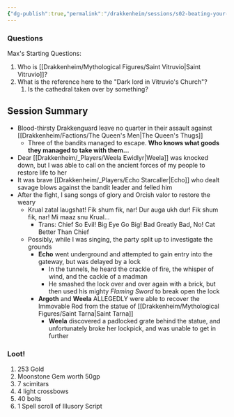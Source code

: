 ```yaml
---
{"dg-publish":true,"permalink":"/drakkenheim/sessions/s02-beating-your-problems/","tags":["Session_Drakk"]}
---
```


### Questions
Max's Starting Questions:
1. Who is [[Drakkenheim/Mythological Figures/Saint Vitruvio\|Saint Vitruvio]]?
2. What is the reference here to the "Dark lord in Vitruvio's Church"?
	1. Is the cathedral taken over by something?

## Session Summary
- Blood-thirsty Drakkenguard leave no quarter in their assault against [[Drakkenheim/Factions/The Queen's Men\|The Queen's Thugs]]
	- Three of the bandits managed to escape. **Who knows what goods they managed to take with them...**
- Dear [[Drakkenheim/_Players/Weela Ewidlyr\|Weela]] was knocked down, but I was able to call on the ancient forces of my people to restore life to her
- It was brave [[Drakkenheim/_Players/Echo Starcaller\|Echo]] who dealt savage blows against the bandit leader and felled him
- After the fight, I sang songs of glory and Orcish valor to restore the weary
	- Krual zatal laugshat! Fik shum fik, nar! Dur auga ukh dur! Fik shum fik, nar! Mi maaz snu Krual...
		- Trans: Chief So Evil! Big Eye Go Big! Bad Greatly Bad, No! Cat Better Than Chief
	- Possibly, while I was singing, the party split up to investigate the grounds
		- **Echo** went underground and attempted to gain entry into the gateway, but was delayed by a lock
			- In the tunnels, he heard the crackle of fire, the whisper of wind, and the cackle of a madman
			- He smashed the lock over and over again with a brick, but then used his mighty *Flaming Sword* to break open the lock
		- **Argoth** and **Weela** ALLEGEDLY were able to recover the Immovable Rod from the statue of [[Drakkenheim/Mythological Figures/Saint Tarna\|Saint Tarna]]
			- **Weela** discovered a padlocked grate behind the statue, and unfortunately broke her lockpick, and was unable to get in further

### Loot!
1. 253 Gold 
2. Moonstone Gem worth 50gp 
3. 7 scimitars 
4. 4 light crossbows 
5. 40 bolts 
6. 1 Spell scroll of Illusory Script

